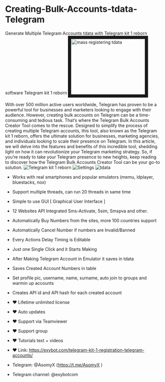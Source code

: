 # Creating-Bulk-Accounts-tdata-Telegram
Generate Multiple Telegram Accounts tdata with Telegram kit 1 reborn software
Telegram kit 1 reborn
<a href="https://www.youtube.com/watch?v=0LIGDS8B94I&t=6s" target="_blank"><img src="https://miro.medium.com/v2/resize:fit:4800/format:webp/1*llRzfSr5__V6ZCWdiWPpPg.png" 
alt="mass registering tdata" width="240" height="180" border="10" /></a>

With over 500 million active users worldwide, Telegram has proven to be a powerful tool for businesses and marketers looking to engage with their audience. However, creating bulk accounts on Telegram can be a time-consuming and tedious task. That’s where the Telegram Bulk Accounts Creator Tool comes to the rescue. Designed to simplify the process of creating multiple Telegram accounts, this tool, also known as the Telegram kit 1 reborn, offers the ultimate solution for businesses, marketing agencies, and individuals looking to scale their presence on Telegram. In this article, we will delve into the features and benefits of this incredible tool, shedding light on how it can revolutionize your Telegram marketing strategy. So, if you’re ready to take your Telegram presence to new heights, keep reading to discover how the Telegram Bulk Accounts Creator Tool can be your go-to solution.
![Telegram kit 1 reborn](https://miro.medium.com/v2/resize:fit:4800/format:webp/1*0C8f4jxbxfxbSqe9ku9j5Q.jpeg "Telegram kit 1 reborn")
![Settings](https://miro.medium.com/v2/resize:fit:640/format:webp/1*gdx6M3liMXe43xMqXypYiQ.jpeg "Settings telegram kit 1")
![tdata](https://miro.medium.com/v2/resize:fit:4800/format:webp/1*OzqsovNX6gocBS6aQtfpYg.png "tdata example created with telegram kit 1")

* Works with real smartphones and popular emulators (memu, ldplayer, bluestacks, nox)
* Support multiple threads, can run 20 threads in same time
* Simple to use GUI [ Graphical User Interface ]
* 12 Websites API Integrated Sms-Activate, 5sim, Smspva and other.
* Automatically Buy Numbers from the sites, more 100 countries support
* Automatically Cancel Number if numbers are Invalid/Banned
* Every Actions Delay Timing is Editable
* Just one Single Click and it Starts Making
* After Making Telegram Account in Emulator it saves in tdata
* Saves Created Account Numbers in table
* Set profile pic, username, name, surname, auto join to groups and warmin up accounts
* Creates API id and API hash for each created account



* ❤ Lifetime unlimited license
* ❤ Auto updates
* ❤ Support via Teamviewer
* ❤ Support group
* ❤ Tutorials text + videos

* ❤ Link: https://exybot.com/telegram-kit-1-registration-telegram-accounts/

* Telegram: @AsomyX (https://t.me/AsomyX )
* Telegram channel: @exybotcom
